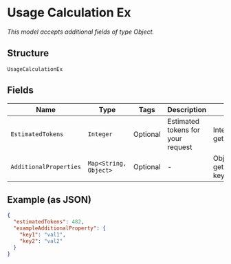 
# Usage Calculation Ex

*This model accepts additional fields of type Object.*

## Structure

`UsageCalculationEx`

## Fields

| Name | Type | Tags | Description | Getter | Setter |
|  --- | --- | --- | --- | --- | --- |
| `EstimatedTokens` | `Integer` | Optional | Estimated tokens for your request | Integer getEstimatedTokens() | setEstimatedTokens(Integer estimatedTokens) |
| `AdditionalProperties` | `Map<String, Object>` | Optional | - | Object getAdditionalProperty(String key) | additionalProperty(String key, Object value) |

## Example (as JSON)

```json
{
  "estimatedTokens": 482,
  "exampleAdditionalProperty": {
    "key1": "val1",
    "key2": "val2"
  }
}
```

